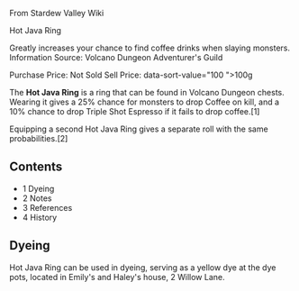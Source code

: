 From Stardew Valley Wiki

Hot Java Ring

Greatly increases your chance to find coffee drinks when slaying monsters. Information Source: Volcano Dungeon Adventurer's Guild

Purchase Price: Not Sold Sell Price: data-sort-value="100 "&gt;100g

The **Hot Java Ring** is a ring that can be found in Volcano Dungeon chests. Wearing it gives a 25% chance for monsters to drop Coffee on kill, and a 10% chance to drop Triple Shot Espresso if it fails to drop coffee.\[1]

Equipping a second Hot Java Ring gives a separate roll with the same probabilities.\[2]

## Contents

- 1 Dyeing
- 2 Notes
- 3 References
- 4 History

## Dyeing

Hot Java Ring can be used in dyeing, serving as a yellow dye at the dye pots, located in Emily's and Haley's house, 2 Willow Lane.